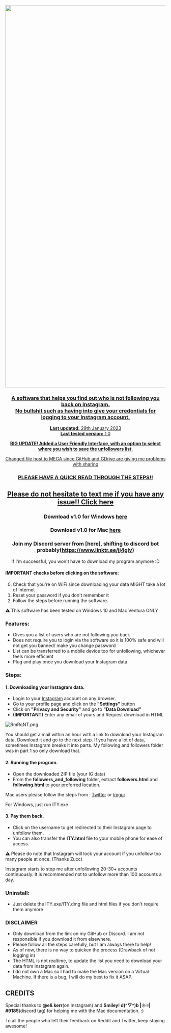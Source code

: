 
<center>
    <p><a href="https://www.instagram.com/jj4giya"><img src="https://i1.lensdump.com/i/T8OSpM.png" border="0" width="1200" /></a</p>
    <h3 align="center">A software that helps you find out who is not following you back on Instagram.<br>No bullshit such as having into give your credentials for logging to your Instagram account.</br></h3>
    <p align="center">
        <strong>Last updated:</strong> 29th January 2023<br>
        <strong>Last tested version:</strong> 1.0
    </p> 
    <p align="center"><b> BIG UPDATE! Added a User Friendly Interface, with an option to select where you wish to save the unfollowers list. </b></p>
    <p align="center">Changed file host to MEGA since GitHub and GDrive are giving me problems with sharing</p>

<h3 align="center">PLEASE HAVE A QUICK READ THROUGH THE STEPS!!</h2>

## Please do not hesitate to text me if you have any issue!! [Click here](https://www.linktr.ee/jj4giya)
### Download v1.0 for Windows [here](https://mega.nz/file/52QQQIoY#HK4_BPtx_0qnFQM3ri6QKglzIcusnAvM8F27NvL7jdo)
### Download v1.0 for Mac [here](https://mega.nz/file/17gVCCKK#QApRSiCNJPn5jegORgdvIMj0i5rDPrrjWRX7ZTLBWGQ)

### Join my Discord server from [here], shifting to discord bot probably(https://www.linktr.ee/jj4giy)
<p> If I'm successful, you won't have to download my program anymore :D </p>

</center>

#### IMPORTANT checks before clicking on the software:

0. Check that you're on WiFi since downloading your data MIGHT take a lot of Internet
1. Reset your password if you don't remember it
2. Follow the steps before running the software.

:warning: This software has been tested on Windows 10 and Mac Ventura ONLY

### Features:

- Gives you a list of users who are not following you back
- Does not require you to login via the software so it is 100% safe and will not get you banned/ make you change password
- List can be transferred to a mobile device too for unfollowing, whichever feels more efficient
- Plug and play once you download your Instagram data

### Steps:

#### 1. Downloading your Instagram data.
- Login to your [Instagram](https://www.instagram.com) account on any browser.
- Go to your profile page and click on the **"Settings"** button
- Click on **"Privacy and Security"** and go to **"Data Download"**
- **(IMPORTANT)** Enter any email of yours and Request download in HTML 

<img src="https://i3.lensdump.com/i/T8Ov0a.png" alt="RmRqNT.png" border="0" />

You should get a mail within an hour with a link to download your Instagram data. Download it and go to the next step.
If you have a lot of data, sometimes Instagram breaks it into parts. My following and followers folder was in part 1 so only download that.


#### 2. Running the program.
- Open the downloaded ZIP file (your IG data)
- From the **followers_and_following** folder, extract **followers.html** and **following.html** to your preferred location.

Mac users please follow the steps from : [Twitter](https://twitter.com/jj4giya/status/1619604566248673281?s=20) or [Imgur](https://imgur.com/a/i3uUeFq)

For Windows, just run ITY.exe 

#### 3. Pay them back.
- Click on the username to get redirected to their Instagram page to unfollow them.
- You can also transfer the **ITY.html** file to your mobile phone for ease of access.

:warning: Please do note that Instagram will lock your account if you unfollow too many people at once. (Thanks Zucc)
<p> Instagram starts to stop me after unfollowing 20-30+ accounts continuously. It is recommended not to unfollow more than 100 accounts a day. </p>
  
### Uninstall:

- Just delete the ITY.exe/ITY.dmg file and html files if you don't require them anymore

### DISCLAIMER

- Only download from the link on my GitHub or Discord. I am not responsible if you download it from elsewhere.
- Please follow all the steps carefully, but I am always there to help!
- As of now, there is no way to quicken the process (Drawback of not logging in)
- The HTML is not realtime, to update the list you need to download your data from Instagram again.
- I do not own a Mac so I had to make the Mac version on a Virtual Machine. If there is a bug, I will do my best to fix it ASAP.

## CREDITS 

<p>Special thanks to <strong>@eli.kerr</strong>(on Instagram) and <strong>Smiley! d(^▽^)b |☼≡|
#9185</strong>(discord tag) for helping me with the Mac documentation. :)</p>
<p>To all the people who left their feedback on Reddit and Twitter, keep staying awesome!</p>
